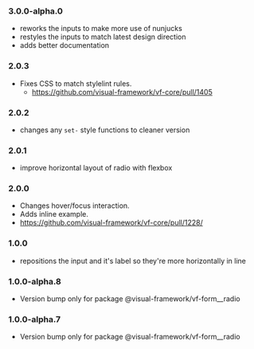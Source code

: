 ### 3.0.0-alpha.0

* reworks the inputs to make more use of nunjucks
* restyles the inputs to match latest design direction
* adds better documentation

### 2.0.3

* Fixes CSS to match stylelint rules.
  * https://github.com/visual-framework/vf-core/pull/1405

### 2.0.2

* changes any `set-` style functions to cleaner version

### 2.0.1

* improve horizontal layout of radio with flexbox

### 2.0.0

* Changes hover/focus interaction.
* Adds inline example.
* https://github.com/visual-framework/vf-core/pull/1228/

### 1.0.0

* repositions the input and it's label so they're more horizontally in line

### 1.0.0-alpha.8

* Version bump only for package @visual-framework/vf-form__radio

### 1.0.0-alpha.7

* Version bump only for package @visual-framework/vf-form__radio
